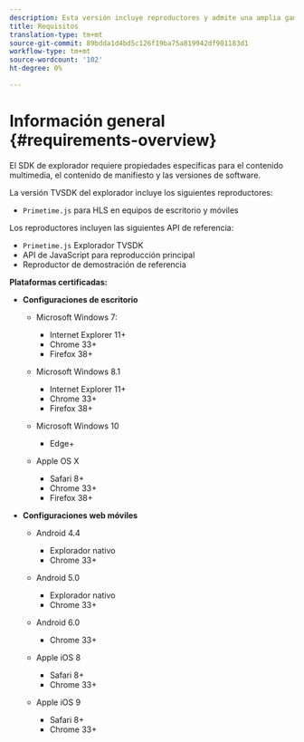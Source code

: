 ```yaml
---
description: Esta versión incluye reproductores y admite una amplia gama de navegadores.
title: Requisitos
translation-type: tm+mt
source-git-commit: 89bdda1d4bd5c126f19ba75a819942df901183d1
workflow-type: tm+mt
source-wordcount: '102'
ht-degree: 0%

---
```



# Información general {#requirements-overview}

El SDK de explorador requiere propiedades específicas para el contenido multimedia, el contenido de manifiesto y las versiones de software.

La versión TVSDK del explorador incluye los siguientes reproductores:

* `Primetime.js` para HLS en equipos de escritorio y móviles

Los reproductores incluyen las siguientes API de referencia:

* `Primetime.js` Explorador TVSDK
* API de JavaScript para reproducción principal
* Reproductor de demostración de referencia

**Plataformas certificadas:**

* **Configuraciones de escritorio**

   * Microsoft Windows 7:

      * Internet Explorer 11+
      * Chrome 33+
      * Firefox 38+
   * Microsoft Windows 8.1

      * Internet Explorer 11+
      * Chrome 33+
      * Firefox 38+
   * Microsoft Windows 10

      * Edge+
   * Apple OS X

      * Safari 8+
      * Chrome 33+
      * Firefox 38+




* **Configuraciones web móviles**

   * Android 4.4

      * Explorador nativo
      * Chrome 33+
   * Android 5.0

      * Explorador nativo
      * Chrome 33+
   * Android 6.0

      * Chrome 33+
   * Apple iOS 8

      * Safari 8+
      * Chrome 33+
   * Apple iOS 9

      * Safari 8+
      * Chrome 33+